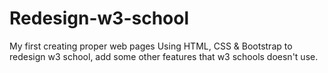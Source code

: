 # Redesign-w3-school
My first creating proper web pages
Using HTML, CSS &amp; Bootstrap to redesign w3 school, add some other features that w3 schools doesn't use.
